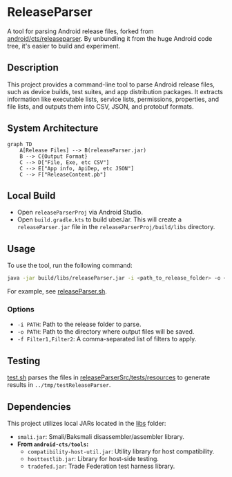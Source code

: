 # ReleaseParser

A tool for parsing Android release files, forked from [android/cts/releaseparser](https://android.googlesource.com/platform/cts/+/main/tools/release-parser). By unbundling it from the huge Android code tree, it's easier to build and experiment.

## Description

This project provides a command-line tool to parse Android release files, such as device builds, test suites, and app distribution packages. It extracts information like executable lists, service lists, permissions, properties, and file lists, and outputs them into CSV, JSON, and protobuf formats.

## System Architecture

```mermaid
graph TD
    A[Release Files] --> B(releaseParser.jar)
    B --> C{Output Format}
    C --> D["File, Exe, etc CSV"]
    C --> E["App info, ApiDep, etc JSON"]
    C --> F["ReleaseContent.pb"]
```

## Local Build

* Open `releaseParserProj` via Android Studio.
* Open `build.gradle.kts` to build uberJar. This will create a `releaseParser.jar` file in the `releaseParserProj/build/libs` directory.

## Usage

To use the tool, run the following command:

```bash
java -jar build/libs/releaseParser.jar -i <path_to_release_folder> -o <path_to_output_folder>
```

For example, see [releaseParser.sh](./releaseParser.sh).

### Options

* `-i PATH`: Path to the release folder to parse.
* `-o PATH`: Path to the directory where output files will be saved.
* `-f Filter1,Filter2`: A comma-separated list of filters to apply.

## Testing

[test.sh](./test.sh) parses the files in [releaseParserSrc/tests/resources](./releaseParserSrc/tests/resources) to generate results in `../tmp/testReleaseParser`.

## Dependencies

This project utilizes local JARs located in the [libs](./libs) folder:

* `smali.jar`: Smali/Baksmali disassembler/assembler library.
* **From `android-cts/tools`:**
  * `compatibility-host-util.jar`: Utility library for host compatibility.
  * `hosttestlib.jar`: Library for host-side testing.
  * `tradefed.jar`: Trade Federation test harness library.
